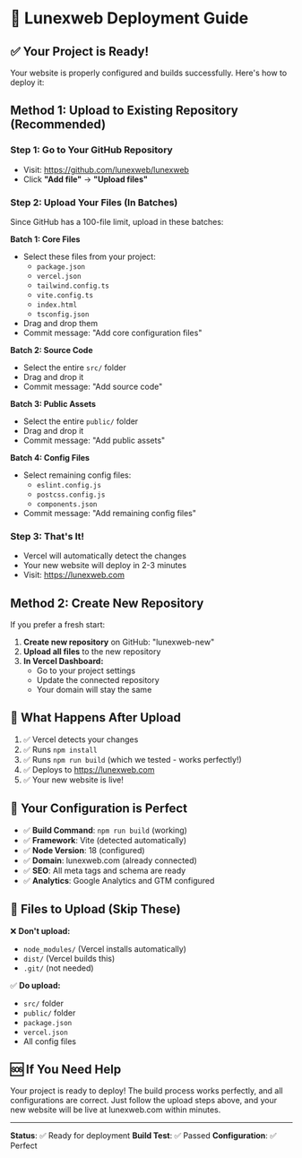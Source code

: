 # 🚀 Lunexweb Deployment Guide

## ✅ Your Project is Ready!

Your website is properly configured and builds successfully. Here's how to deploy it:

## Method 1: Upload to Existing Repository (Recommended)

### Step 1: Go to Your GitHub Repository
- Visit: https://github.com/lunexweb/lunexweb
- Click **"Add file"** → **"Upload files"**

### Step 2: Upload Your Files (In Batches)
Since GitHub has a 100-file limit, upload in these batches:

**Batch 1: Core Files**
- Select these files from your project:
  - `package.json`
  - `vercel.json`
  - `tailwind.config.ts`
  - `vite.config.ts`
  - `index.html`
  - `tsconfig.json`
- Drag and drop them
- Commit message: "Add core configuration files"

**Batch 2: Source Code**
- Select the entire `src/` folder
- Drag and drop it
- Commit message: "Add source code"

**Batch 3: Public Assets**
- Select the entire `public/` folder
- Drag and drop it
- Commit message: "Add public assets"

**Batch 4: Config Files**
- Select remaining config files:
  - `eslint.config.js`
  - `postcss.config.js`
  - `components.json`
- Commit message: "Add remaining config files"

### Step 3: That's It!
- Vercel will automatically detect the changes
- Your new website will deploy in 2-3 minutes
- Visit: https://lunexweb.com

## Method 2: Create New Repository

If you prefer a fresh start:

1. **Create new repository** on GitHub: "lunexweb-new"
2. **Upload all files** to the new repository
3. **In Vercel Dashboard:**
   - Go to your project settings
   - Update the connected repository
   - Your domain will stay the same

## 🎯 What Happens After Upload

1. ✅ Vercel detects your changes
2. ✅ Runs `npm install`
3. ✅ Runs `npm run build` (which we tested - works perfectly!)
4. ✅ Deploys to https://lunexweb.com
5. ✅ Your new website is live!

## 🔧 Your Configuration is Perfect

- ✅ **Build Command**: `npm run build` (working)
- ✅ **Framework**: Vite (detected automatically)
- ✅ **Node Version**: 18 (configured)
- ✅ **Domain**: lunexweb.com (already connected)
- ✅ **SEO**: All meta tags and schema are ready
- ✅ **Analytics**: Google Analytics and GTM configured

## 📁 Files to Upload (Skip These)

❌ **Don't upload:**
- `node_modules/` (Vercel installs automatically)
- `dist/` (Vercel builds this)
- `.git/` (not needed)

✅ **Do upload:**
- `src/` folder
- `public/` folder
- `package.json`
- `vercel.json`
- All config files

## 🆘 If You Need Help

Your project is ready to deploy! The build process works perfectly, and all configurations are correct. Just follow the upload steps above, and your new website will be live at lunexweb.com within minutes.

---
**Status**: ✅ Ready for deployment
**Build Test**: ✅ Passed
**Configuration**: ✅ Perfect
